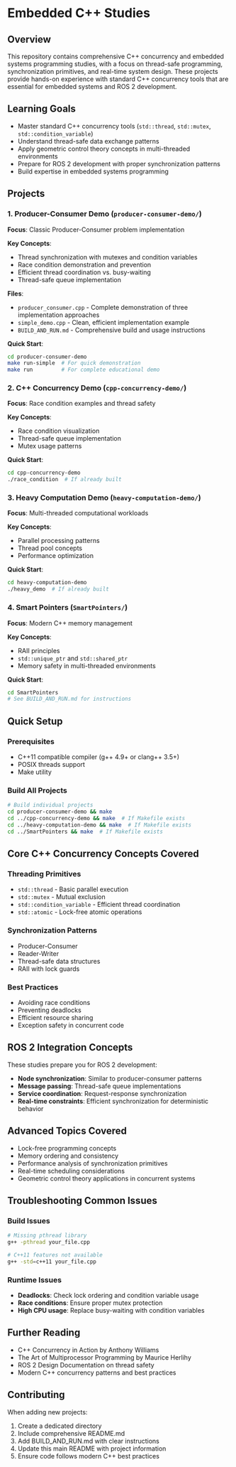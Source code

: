 # Embedded C++ Studies

## Overview
This repository contains comprehensive C++ concurrency and embedded systems programming studies, with a focus on thread-safe programming, synchronization primitives, and real-time system design. These projects provide hands-on experience with standard C++ concurrency tools that are essential for embedded systems and ROS 2 development.

## Learning Goals
- Master standard C++ concurrency tools (`std::thread`, `std::mutex`, `std::condition_variable`)
- Understand thread-safe data exchange patterns
- Apply geometric control theory concepts in multi-threaded environments
- Prepare for ROS 2 development with proper synchronization patterns
- Build expertise in embedded systems programming

## Projects

### 1. Producer-Consumer Demo (`producer-consumer-demo/`)
**Focus**: Classic Producer-Consumer problem implementation

**Key Concepts**:
- Thread synchronization with mutexes and condition variables
- Race condition demonstration and prevention
- Efficient thread coordination vs. busy-waiting
- Thread-safe queue implementation

**Files**:
- `producer_consumer.cpp` - Complete demonstration of three implementation approaches
- `simple_demo.cpp` - Clean, efficient implementation example
- `BUILD_AND_RUN.md` - Comprehensive build and usage instructions

**Quick Start**:
```bash
cd producer-consumer-demo
make run-simple  # For quick demonstration
make run         # For complete educational demo
```

### 2. C++ Concurrency Demo (`cpp-concurrency-demo/`)
**Focus**: Race condition examples and thread safety

**Key Concepts**:
- Race condition visualization
- Thread-safe queue implementation
- Mutex usage patterns

**Quick Start**:
```bash
cd cpp-concurrency-demo
./race_condition  # If already built
```

### 3. Heavy Computation Demo (`heavy-computation-demo/`)
**Focus**: Multi-threaded computational workloads

**Key Concepts**:
- Parallel processing patterns
- Thread pool concepts
- Performance optimization

**Quick Start**:
```bash
cd heavy-computation-demo
./heavy_demo  # If already built
```

### 4. Smart Pointers (`SmartPointers/`)
**Focus**: Modern C++ memory management

**Key Concepts**:
- RAII principles
- `std::unique_ptr` and `std::shared_ptr`
- Memory safety in multi-threaded environments

**Quick Start**:
```bash
cd SmartPointers
# See BUILD_AND_RUN.md for instructions
```

## Quick Setup

### Prerequisites
- C++11 compatible compiler (g++ 4.9+ or clang++ 3.5+)
- POSIX threads support
- Make utility

### Build All Projects
```bash
# Build individual projects
cd producer-consumer-demo && make
cd ../cpp-concurrency-demo && make  # If Makefile exists
cd ../heavy-computation-demo && make  # If Makefile exists
cd ../SmartPointers && make  # If Makefile exists
```

## Core C++ Concurrency Concepts Covered

### Threading Primitives
- `std::thread` - Basic parallel execution
- `std::mutex` - Mutual exclusion
- `std::condition_variable` - Efficient thread coordination
- `std::atomic` - Lock-free atomic operations

### Synchronization Patterns
- Producer-Consumer
- Reader-Writer
- Thread-safe data structures
- RAII with lock guards

### Best Practices
- Avoiding race conditions
- Preventing deadlocks
- Efficient resource sharing
- Exception safety in concurrent code

## ROS 2 Integration Concepts
These studies prepare you for ROS 2 development:
- **Node synchronization**: Similar to producer-consumer patterns
- **Message passing**: Thread-safe queue implementations
- **Service coordination**: Request-response synchronization
- **Real-time constraints**: Efficient synchronization for deterministic behavior

## Advanced Topics Covered
- Lock-free programming concepts
- Memory ordering and consistency
- Performance analysis of synchronization primitives
- Real-time scheduling considerations
- Geometric control theory applications in concurrent systems

## Troubleshooting Common Issues

### Build Issues
```bash
# Missing pthread library
g++ -pthread your_file.cpp

# C++11 features not available
g++ -std=c++11 your_file.cpp
```

### Runtime Issues
- **Deadlocks**: Check lock ordering and condition variable usage
- **Race conditions**: Ensure proper mutex protection
- **High CPU usage**: Replace busy-waiting with condition variables

## Further Reading
- C++ Concurrency in Action by Anthony Williams
- The Art of Multiprocessor Programming by Maurice Herlihy
- ROS 2 Design Documentation on thread safety
- Modern C++ concurrency patterns and best practices

## Contributing
When adding new projects:
1. Create a dedicated directory
2. Include comprehensive README.md
3. Add BUILD_AND_RUN.md with clear instructions
4. Update this main README with project information
5. Ensure code follows modern C++ best practices

